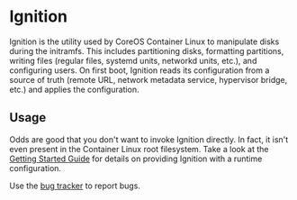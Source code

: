 # Ignition #

Ignition is the utility used by CoreOS Container Linux to manipulate disks during the initramfs. This includes partitioning disks, formatting partitions, writing files (regular files, systemd units, networkd units, etc.), and configuring users. On first boot, Ignition reads its configuration from a source of truth (remote URL, network metadata service, hypervisor bridge, etc.) and applies the configuration.

## Usage ##

Odds are good that you don't want to invoke Ignition directly. In fact, it isn't even present in the Container Linux root filesystem. Take a look at the [Getting Started Guide][getting started] for details on providing Ignition with a runtime configuration.

Use the [bug tracker][issues] to report bugs.

[getting started]: doc/getting-started.md
[issues]: https://github.com/coreos/bugs/issues/new?labels=component/ignition
